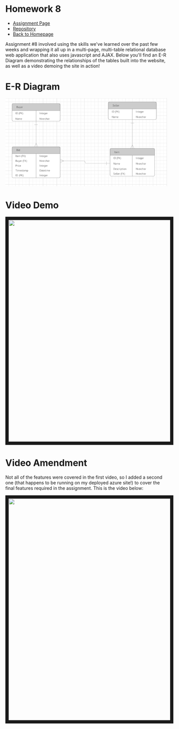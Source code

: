 # Homework 8
* [Assignment Page](http://www.wou.edu/~morses/classes/cs46x/assignments/HW8_1819.html)
* [Repository](https://github.com/jacewoods/CS460/tree/master/homework8)
* [Back to Homepage](https://jacewoods.github.io/)

Assignment #8 involved using the skills we've learned over the past few weeks and wrapping it all up in a multi-page, multi-table relational database web application that also uses javascript and AJAX. Below you'll find an E-R Diagram demonstrating the relationships of the tables built into the website, as well as a video demoing the site in action!

# E-R Diagram

![image text](/CS460/Homework8/hw8ER.PNG "Screenshot of my E-R Diagram")

# Video Demo

<a href="http://www.youtube.com/watch?feature=player_embedded&v=YX5wVbYnCjw
" target="_blank"><img src="http://img.youtube.com/vi/YX5wVbYnCjw/0.jpg" 
width="920" height="690" border="10" /></a>

# Video Amendment

Not all of the features were covered in the first video, so I added a second one (that happens to be running on my deployed azure site!) to cover the final features required in the assignment. This is the video below:

<a href="http://www.youtube.com/watch?feature=player_embedded&v=a6JeSCfvAcY
" target="_blank"><img src="http://img.youtube.com/vi/a6JeSCfvAcY/0.jpg" 
width="920" height="690" border="10" /></a>
